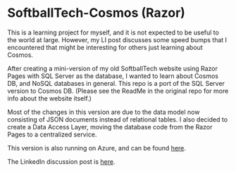 # SoftballTech-Cosmos (Razor)

This is a learning project for myself, and it is not expected to be useful to the world at large. However, my LI post discusses some speed bumps that I encountered that might be interesting for others just learning about Cosmos. 

After creating a mini-version of my old SoftballTech website using Razor Pages with SQL Server as the database, I wanted to learn about Cosmos DB, and NoSQL databases in general. This repo is a port of the SQL Server version to Cosmos DB. (Please see the ReadMe in the original repo for more info about the website itself.)

Most of the changes in this version are due to the data model now consisting of JSON documents instead of relational tables. I also decided to create a Data Access Layer, moving the database code from the Razor Pages to a centralized service.

This version is also running on Azure, and can be found [here](https://sbt-cosmos.azurewebsites.net/).

The LinkedIn discussion post is [here](https://www.linkedin.com/feed/update/urn:li:activity:7127341142521577474/).
